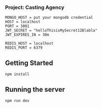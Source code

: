 ### Project: Casting Agency

```env
MONGO_HOST = put your mongodb credential
HOST = localhost
PORT = 3001
JWT_SECRET = "helloThisisMySecret12Blabla"
JWT_EXPIRES_IN = 30m

REDIS_HOST = localhost
REDIS_PORT = 6379
```

## Getting Started

```cli
npm install
```

## Running the server

```cli
npm run dev
```
